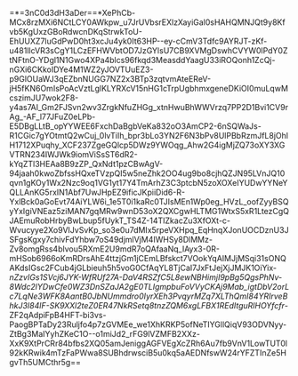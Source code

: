 =*=3nC0d3dH3aDer==*XePhCb-MCx8rzMXi6NCtLCY0AWkpw_u7JrUVbsrEXlzXayiGal0sHAHQMNJQt9y8Kfvb5KgUxzGBoRdwcnDKqStrwkToU-EhUUXZ7luGdPwD0ht3xcJu4yk0It63HP--ey-cCmV3Tdfc9AYRJT-zKf-u481llcVR3sCgY1LCzEFHWVbtOD7JzGYlsU7CB9XVMgDswhCVYW0lPdY0ZtNFtnO-YDgl1N1Gwo4XPa4blcs96fkqd3MeasddYaagU33iROQonh1ZcQj-nGXi6CKkoIDYe4M1WZ2yJOVTUuEZ3-p9GlOUaWJ3qEZbnNUGG7NZ2x3BTp3zqtvmAteEReV-jH5fKN6OmIsPoAcVztLglKLYRXcV15nHG1cTrpUgbhmxgeneDKiOI0muLqwMcszimJU7wok2F8-y4as7AI_Gm2FJSvn2wv3ZrgkNfuZHGg_xtnHwuBhWWVrzq7PP2D1Bvi1CV9rAg_-AF_l77JFuZ0eLPb-E5DBgLLtB_opYYWEE6FxchDaBgbVeKa832oO3AmCP2-6nSQWaJs-R1CGic7gYOtmtQ2wCuj_0lvTiIh_bpr3bLo3YN2F6N3bPv8UlPBbRzmJfL8jOhlH1712XPuqhy_XCF237ZgeGQlcp5DWz9YWOqg_Ahw2G4igMjZQ73oXY3XGVTRN234IWJWk9iomViSsST6dR2-kYqZTl3HEAa8B9zZP_QxNdt1pzCBwAgV-94jaah0kwoZbfssHQxeTVzpQI5w5neZhk2OO4ug9bo8cjhQZJN95LVnJQ10qvn1gKOy1Wx2Nzc9oq1VG1yt17Y4TmArhZ3C3ptcbN5zoXOXeIYUDwYYNeYQLLAnKG5rxIN1Abf7UwJHpEZ9ificJKpiiDid6-R-YxlBck0aGoEvt74AiYLW6i_1e5T0i1kaRc0TJIsMEn1Wp0eg_HVzL_oofZyyBSQyYxIgiVNEaz5ziMAN7gqMRw9wnD53oX2QXCgwHLTMG1WtxS5xR1LtezCgQJAEmuRobHrbyBwLbup5fUykT_TS4Z-14TIZkacZu3XfOXt-c-Wvucyye2Xo9VIJvSvKp_so3e0u7dMIx5rpeVXHpq_EqHnqXJonUOCDznU3JSFgsKgxy7chivFdYhbw7oS49djmlVjM4IWHSy8DlMMz-Zv8omgRss4blvou5RXmE2U9mdR7oQAfaaNq_IAyx3-0R-mHSob6966oKmRDrsAhE4ttzjGm1jCEmLBfskct7VOokYqAIMJjMSqi31sONQAKdsIGsc2FCub4jGLbieuh5h5voG0CfAqYL8TjCaI7JxFtJejXjJMJK1OiYix-_nZzvIGs1SVcj6JYK-WfRUf27A-DaV4RSZfC5L8ewNBHimjI9pBg5QgsPhNv-8Wdc2lYDwCfe0WZ3DnSZaJA2gE0TLIgmpbuFoVVyCKAj9Mab_igtDbV2orLc7LqNe3WFK8AantB0JbNUmmdro0IyrXEh3PvqyrMZq7XLThQmI84YRIrveBhkJ3I84lF-SK9XXl2teZ0ER47NkRSetq8tnzZQM6xgLFBX1REdItguRlHOYfcfr_-ZF2qAdpiFpB4HFT-bi3vs-PaogBPTaDy23Ruljfo4p7zGVMEe_we1XhKRKP5ofNeTIYGllQiqV93ODVNyy-ZtBg3MaIYyhZKeC1O--o1miJd2_rFG9lVZMFB2XXz-XxK9XtPrCRr84bfbs2XQ05amJeniggAGFVEgXcZRh6Au7fb9VnV1LowTUT0l92kKRwik4mTzFaPWwa8SUBhdrwsciB5u0kq5aAEDNfswW24rYFZTInZe5HgvTh5UMCthr5g==